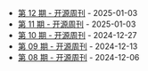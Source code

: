 * [第 12 期 - 开源周刊](https://weekly.herotops.xyz/posts/12-开源周刊) - 2025-01-03
* [第 11 期 - 开源周刊](https://weekly.herotops.xyz/posts/11-开源周刊) - 2025-01-03
* [第 10 期 - 开源周刊](https://weekly.herotops.xyz/posts/10-开源周刊) - 2024-12-27
* [第 09 期 - 开源周刊](https://weekly.herotops.xyz/posts/09-开源周刊) - 2024-12-13
* [第 08 期 - 开源周刊](https://weekly.herotops.xyz/posts/08-开源周刊) - 2024-12-06
